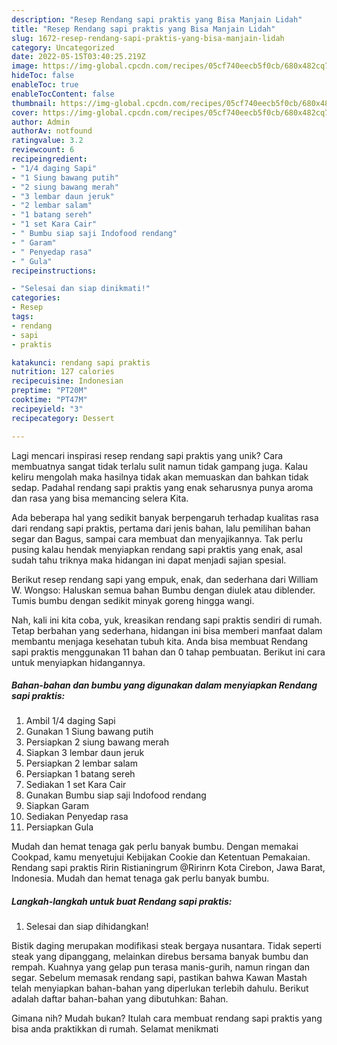 ```yaml
---
description: "Resep Rendang sapi praktis yang Bisa Manjain Lidah"
title: "Resep Rendang sapi praktis yang Bisa Manjain Lidah"
slug: 1672-resep-rendang-sapi-praktis-yang-bisa-manjain-lidah
category: Uncategorized
date: 2022-05-15T03:40:25.219Z
image: https://img-global.cpcdn.com/recipes/05cf740eecb5f0cb/680x482cq70/rendang-sapi-praktis-foto-resep-utama.jpg
hideToc: false
enableToc: true
enableTocContent: false
thumbnail: https://img-global.cpcdn.com/recipes/05cf740eecb5f0cb/680x482cq70/rendang-sapi-praktis-foto-resep-utama.jpg
cover: https://img-global.cpcdn.com/recipes/05cf740eecb5f0cb/680x482cq70/rendang-sapi-praktis-foto-resep-utama.jpg
author: Admin
authorAv: notfound
ratingvalue: 3.2
reviewcount: 6
recipeingredient:
- "1/4 daging Sapi"
- "1 Siung bawang putih"
- "2 siung bawang merah"
- "3 lembar daun jeruk"
- "2 lembar salam"
- "1 batang sereh"
- "1 set Kara Cair"
- " Bumbu siap saji Indofood rendang"
- " Garam"
- " Penyedap rasa"
- " Gula"
recipeinstructions:

- "Selesai dan siap dinikmati!"
categories:
- Resep
tags:
- rendang
- sapi
- praktis

katakunci: rendang sapi praktis 
nutrition: 127 calories
recipecuisine: Indonesian
preptime: "PT20M"
cooktime: "PT47M"
recipeyield: "3"
recipecategory: Dessert

---
```





Lagi mencari inspirasi resep rendang sapi praktis yang unik? Cara membuatnya sangat tidak terlalu sulit namun tidak gampang juga. Kalau keliru mengolah maka hasilnya tidak akan memuaskan dan bahkan tidak sedap. Padahal rendang sapi praktis yang enak seharusnya punya aroma dan rasa yang bisa memancing selera Kita.





Ada beberapa hal yang sedikit banyak berpengaruh terhadap kualitas rasa dari rendang sapi praktis, pertama dari jenis bahan, lalu pemilihan bahan segar dan Bagus, sampai cara membuat dan menyajikannya. Tak perlu pusing kalau hendak menyiapkan rendang sapi praktis yang enak,      asal sudah tahu triknya maka hidangan ini dapat menjadi sajian spesial.














Berikut resep rendang sapi yang empuk, enak, dan sederhana dari William W. Wongso: Haluskan semua bahan Bumbu dengan diulek atau diblender. Tumis bumbu dengan sedikit minyak goreng hingga wangi.






Nah, kali ini kita coba, yuk, kreasikan rendang sapi praktis sendiri di rumah. Tetap berbahan yang sederhana, hidangan ini bisa memberi manfaat dalam membantu menjaga kesehatan tubuh kita. Anda bisa membuat Rendang sapi praktis menggunakan 11 bahan dan 0 tahap pembuatan. Berikut ini cara untuk menyiapkan hidangannya.

<!--inarticleads1-->

##### Bahan-bahan dan bumbu yang digunakan dalam menyiapkan Rendang sapi praktis:

1. Ambil 1/4 daging Sapi
1. Gunakan 1 Siung bawang putih
1. Persiapkan 2 siung bawang merah
1. Siapkan 3 lembar daun jeruk
1. Persiapkan 2 lembar salam
1. Persiapkan 1 batang sereh
1. Sediakan 1 set Kara Cair
1. Gunakan  Bumbu siap saji Indofood rendang
1. Siapkan  Garam
1. Sediakan  Penyedap rasa
1. Persiapkan  Gula


Mudah dan hemat tenaga gak perlu banyak bumbu. Dengan memakai Cookpad, kamu menyetujui Kebijakan Cookie dan Ketentuan Pemakaian. Rendang sapi praktis Ririn Ristianingrum @Ririnrn Kota Cirebon, Jawa Barat, Indonesia. Mudah dan hemat tenaga gak perlu banyak bumbu. 

<!--inarticleads2-->

##### Langkah-langkah untuk buat Rendang sapi praktis:


1. Selesai dan siap dihidangkan!

Bistik daging merupakan modifikasi steak bergaya nusantara. Tidak seperti steak yang dipanggang, melainkan direbus bersama banyak bumbu dan rempah. Kuahnya yang gelap pun terasa manis-gurih, namun ringan dan segar. Sebelum memasak rendang sapi, pastikan bahwa Kawan Mastah telah menyiapkan bahan-bahan yang diperlukan terlebih dahulu. Berikut adalah daftar bahan-bahan yang dibutuhkan: Bahan. 

Gimana nih? Mudah bukan? Itulah cara membuat rendang sapi praktis yang bisa anda praktikkan di rumah. Selamat menikmati
